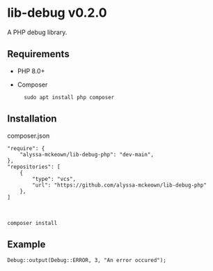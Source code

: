 # lib-debug v0.2.0

A PHP debug library.

## Requirements

* PHP 8.0+
* Composer

        sudo apt install php composer

## Installation

composer.json

    "require": {
        "alyssa-mckeown/lib-debug-php": "dev-main",
    },
    "repositories": [
        {
            "type": "vcs",
            "url": "https://github.com/alyssa-mckeown/lib-debug-php"
        },
    ]

&nbsp;

    composer install

## Example

    Debug::output(Debug::ERROR, 3, "An error occured");
